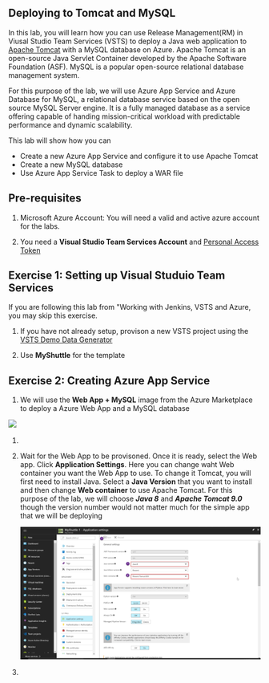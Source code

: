 ## Deploying to Tomcat and MySQL

In this lab, you will learn how you can use Release Management(RM) in Viusal Studio Team Services (VSTS) to deploy a Java web application to [Apache Tomcat](http://tomcat.apache.org/) with a MySQL database on Azure. Apache Tomcat is an open-source Java Servlet Container developed by the Apache Software Foundation (ASF). MySQL is a popular open-source relational database management system.

For this purpose of the lab, we will use Azure App Service and Azure Database for MySQL, a relational database service based on the open source MySQL Server engine. It is a fully managed database as a service offering capable of handing mission-critical workload with predictable performance and dynamic scalability. 

This lab will show how you can 
 * Create a new Azure App Service and configure it to use Apache Tomcat
 * Create a new MySQL database
 * Use Azure App Service Task to deploy a WAR file


## Pre-requisites
1. Microsoft Azure Account:</b> You will need a valid and active azure account for the labs.

1.  You need a <b>Visual Studio Team Services Account</b> and <a href="https://docs.microsoft.com/en-us/vsts/accounts/use-personal-access-tokens-to-authenticate">Personal Access Token</a>


## Exercise 1: Setting up Visual Studuio Team Services

If you are following this lab from "Working with Jenkins, VSTS and Azure, you may skip this exercise.

1. If you have not already setup, provison a new VSTS project using the <a href="https://vstsdemogenerator.azurewebsites.net" target="_blank">VSTS Demo Data Generator</a> 

1. Use  **MyShuttle** for the template


## Exercise 2: Creating Azure App Service

1. We will use the **Web App + MySQL** image from the Azure Marketplace to deploy a Azure Web App and a MySQL database 

<a href="https://portal.azure.com/#create/Microsoft.WebSiteMySQLDatabase" target="_blank">
    <img src="http://azuredeploy.net/deploybutton.png"/>
    </a>

1. 


1. Wait for the Web App to be provisoned. Once it is ready, select the Web app. Click **Application Settings**. Here you can change waht Web container you want the Web App to use. To change it Tomcat, you will first need to install Java. Select a **Java Version** that you want to install and then change **Web container** to use Apache Tomcat. For this purpose of the lab, we will choose ***Java 8*** and ***Apache Tomcat 9.0*** though the version number would not matter much for the simple app that we will be deploying

    ![Setting Web container to Tomcat](images/webcontainer.png)

1. 



